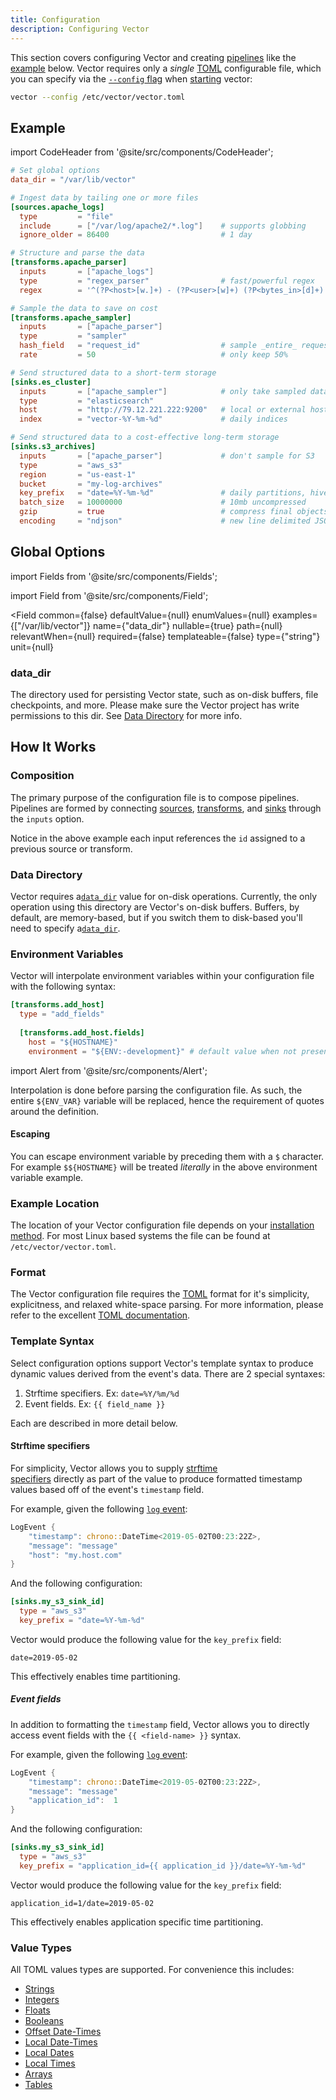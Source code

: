 ```yaml
---
title: Configuration
description: Configuring Vector
---
```


This section covers configuring Vector and creating
[pipelines][docs.configuration#composition] like the [example](#example) below.
Vector requires only a _single_ [TOML][urls.toml] configurable file, which you
can specify via the [`--config` flag][docs.process-management#flags] when
[starting][docs.process-management#starting] vector:

```bash
vector --config /etc/vector/vector.toml
```

## Example

import CodeHeader from '@site/src/components/CodeHeader';

<CodeHeader fileName="vector.toml" />

```toml
# Set global options
data_dir = "/var/lib/vector"

# Ingest data by tailing one or more files
[sources.apache_logs]
  type         = "file"
  include      = ["/var/log/apache2/*.log"]    # supports globbing
  ignore_older = 86400                         # 1 day

# Structure and parse the data
[transforms.apache_parser]
  inputs       = ["apache_logs"]
  type         = "regex_parser"                # fast/powerful regex
  regex        = '^(?P<host>[w.]+) - (?P<user>[w]+) (?P<bytes_in>[d]+) [(?P<timestamp>.*)] "(?P<method>[w]+) (?P<path>.*)" (?P<status>[d]+) (?P<bytes_out>[d]+)$'

# Sample the data to save on cost
[transforms.apache_sampler]
  inputs       = ["apache_parser"]
  type         = "sampler"
  hash_field   = "request_id"                  # sample _entire_ requests
  rate         = 50                            # only keep 50%

# Send structured data to a short-term storage
[sinks.es_cluster]
  inputs       = ["apache_sampler"]            # only take sampled data
  type         = "elasticsearch"
  host         = "http://79.12.221.222:9200"   # local or external host
  index        = "vector-%Y-%m-%d"             # daily indices

# Send structured data to a cost-effective long-term storage
[sinks.s3_archives]
  inputs       = ["apache_parser"]             # don't sample for S3
  type         = "aws_s3"
  region       = "us-east-1"
  bucket       = "my-log-archives"
  key_prefix   = "date=%Y-%m-%d"               # daily partitions, hive friendly format
  batch_size   = 10000000                      # 10mb uncompressed
  gzip         = true                          # compress final objects
  encoding     = "ndjson"                      # new line delimited JSON
```

## Global Options

import Fields from '@site/src/components/Fields';

import Field from '@site/src/components/Field';

<Fields filters={true}>


<Field
  common={false}
  defaultValue={null}
  enumValues={null}
  examples={["/var/lib/vector"]}
  name={"data_dir"}
  nullable={true}
  path={null}
  relevantWhen={null}
  required={false}
  templateable={false}
  type={"string"}
  unit={null}
  >

### data_dir

The directory used for persisting Vector state, such as on-disk buffers, file checkpoints, and more. Please make sure the Vector project has write permissions to this dir. See [Data Directory](#data-directory) for more info.


</Field>


</Fields>

## How It Works

### Composition

The primary purpose of the configuration file is to compose pipelines. Pipelines
are formed by connecting [sources][docs.sources], [transforms][docs.transforms],
and [sinks][docs.sinks] through the `inputs` option.

Notice in the above example each input references the `id` assigned to a
previous source or transform.

### Data Directory

Vector requires a[`data_dir`](#data_dir) value for on-disk operations. Currently, the only
operation using this directory are Vector's on-disk buffers. Buffers, by
default, are memory-based, but if you switch them to disk-based you'll need to
specify a[`data_dir`](#data_dir).

### Environment Variables

Vector will interpolate environment variables within your configuration file
with the following syntax:

<CodeHeader fileName="vector.toml" />

```toml
[transforms.add_host]
  type = "add_fields"
    
  [transforms.add_host.fields]
    host = "${HOSTNAME}"
    environment = "${ENV:-development}" # default value when not present
```

import Alert from '@site/src/components/Alert';

<Alert type="info">

Interpolation is done before parsing the configuration file. As such, the
entire `${ENV_VAR}` variable will be replaced, hence the requirement of
quotes around the definition.

</Alert>

#### Escaping

You can escape environment variable by preceding them with a `$` character. For
example `$${HOSTNAME}` will be treated _literally_ in the above environment
variable example.

### Example Location

The location of your Vector configuration file depends on your [installation
method][docs.installation]. For most Linux based systems the file can be
found at `/etc/vector/vector.toml`.

### Format

The Vector configuration file requires the [TOML][urls.toml] format for it's
simplicity, explicitness, and relaxed white-space parsing. For more information,
please refer to the excellent [TOML documentation][urls.toml].

### Template Syntax

Select configuration options support Vector's template syntax to produce
dynamic values derived from the event's data. There are 2 special syntaxes:

1. Strftime specifiers. Ex: `date=%Y/%m/%d`
2. Event fields. Ex: `{{ field_name }}`

Each are described in more detail below.

#### Strftime specifiers

For simplicity, Vector allows you to supply [strftime \
specifiers][urls.strftime_specifiers] directly as part of the value to produce
formatted timestamp values based off of the event's `timestamp` field.

For example, given the following [`log` event][docs.data-model.log]:

```rust
LogEvent {
    "timestamp": chrono::DateTime<2019-05-02T00:23:22Z>,
    "message": "message"
    "host": "my.host.com"
}
```

And the following configuration:

<CodeHeader fileName="vector.toml" />

```toml
[sinks.my_s3_sink_id]
  type = "aws_s3"
  key_prefix = "date=%Y-%m-%d"
```

Vector would produce the following value for the `key_prefix` field:

```
date=2019-05-02
```

This effectively enables time partitioning.

##### Event fields

In addition to formatting the `timestamp` field, Vector allows you to directly
access event fields with the `{{ <field-name> }}` syntax.

For example, given the following [`log` event][docs.data-model.log]:

```rust
LogEvent {
    "timestamp": chrono::DateTime<2019-05-02T00:23:22Z>,
    "message": "message"
    "application_id":  1
}
```

And the following configuration:

<CodeHeader fileName="vector.toml" />

```toml
[sinks.my_s3_sink_id]
  type = "aws_s3"
  key_prefix = "application_id={{ application_id }}/date=%Y-%m-%d"
```

Vector would produce the following value for the `key_prefix` field:

```
application_id=1/date=2019-05-02
```

This effectively enables application specific time partitioning.

### Value Types

All TOML values types are supported. For convenience this includes:

* [Strings](https://github.com/toml-lang/toml#string)
* [Integers](https://github.com/toml-lang/toml#integer)
* [Floats](https://github.com/toml-lang/toml#float)
* [Booleans](https://github.com/toml-lang/toml#boolean)
* [Offset Date-Times](https://github.com/toml-lang/toml#offset-date-time)
* [Local Date-Times](https://github.com/toml-lang/toml#local-date-time)
* [Local Dates](https://github.com/toml-lang/toml#local-date)
* [Local Times](https://github.com/toml-lang/toml#local-time)
* [Arrays](https://github.com/toml-lang/toml#array)
* [Tables](https://github.com/toml-lang/toml#table)


[docs.configuration#composition]: /docs/setup/configuration#composition
[docs.data-model.log]: /docs/about/data-model/log
[docs.installation]: /docs/setup/installation
[docs.process-management#flags]: /docs/administration/process-management#flags
[docs.process-management#starting]: /docs/administration/process-management#starting
[docs.sinks]: /docs/components/sinks
[docs.sources]: /docs/components/sources
[docs.transforms]: /docs/components/transforms
[urls.strftime_specifiers]: https://docs.rs/chrono/0.3.1/chrono/format/strftime/index.html
[urls.toml]: https://github.com/toml-lang/toml
